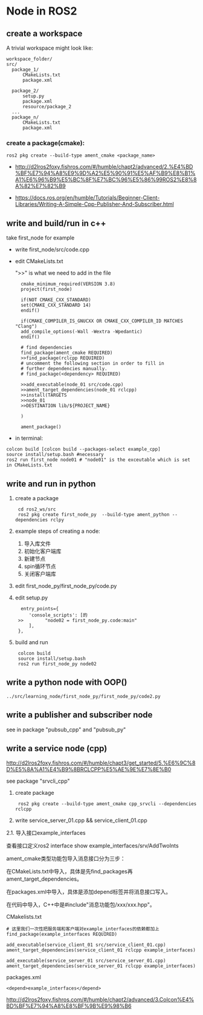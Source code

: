 # Node in ROS2 


## create a workspace
A trivial workspace might look like:

    workspace_folder/
    src/
      package_1/
          CMakeLists.txt
          package.xml

      package_2/
          setup.py
          package.xml
          resource/package_2
      ...
      package_n/
          CMakeLists.txt
          package.xml
### create a package(cmake):

    ros2 pkg create --build-type ament_cmake <package_name>

* <http://d2lros2foxy.fishros.com/#/humble/chapt2/advanced/2.%E4%BD%BF%E7%94%A8%E9%9D%A2%E5%90%91%E5%AF%B9%E8%B1%A1%E6%96%B9%E5%BC%8F%E7%BC%96%E5%86%99ROS2%E8%8A%82%E7%82%B9>

* <https://docs.ros.org/en/humble/Tutorials/Beginner-Client-Libraries/Writing-A-Simple-Cpp-Publisher-And-Subscriber.html>

## write and build/run in c++
take first_node for example
* write first_node/src/code.cpp

* edit CMakeLists.txt

  ">>" is what we need to add in the file

        cmake_minimum_required(VERSION 3.8)
        project(first_node)

        if(NOT CMAKE_CXX_STANDARD)
        set(CMAKE_CXX_STANDARD 14)
        endif()

        if(CMAKE_COMPILER_IS_GNUCXX OR CMAKE_CXX_COMPILER_ID MATCHES "Clang")
        add_compile_options(-Wall -Wextra -Wpedantic)
        endif()

        # find dependencies
        find_package(ament_cmake REQUIRED)
        >>find_package(rclcpp REQUIRED)
        # uncomment the following section in order to fill in
        # further dependencies manually.
        # find_package(<dependency> REQUIRED)

        >>add_executable(node_01 src/code.cpp)
        >>ament_target_dependencies(node_01 rclcpp)
        >>install(TARGETS
        >>node_01
        >>DESTINATION lib/${PROJECT_NAME}

        )

        ament_package()
* in terminal:
 >>
    colcon build [colcon build --packages-select example_cpp]
    source install/setup.bash #necessary
    ros2 run first_node node01 # "node01" is the exceutable which is set in CMakeLists.txt

## write and run in python

1. create a package

        cd ros2_ws/src
        ros2 pkg create first_node_py  --build-type ament_python --dependencies rclpy 

2. example steps of creating a node:
     1. 导入库文件
     2. 初始化客户端库
     3. 新建节点
     4. spin循环节点
     5. 关闭客户端库 
 
3. edit first_node_py/first_node_py/code.py
4. edit setup.py

         entry_points={
            'console_scripts': [的
        >>        "node02 = first_node_py.code:main"
            ],
        }, 
5. build and run

        colcon build
        source install/setup.bash
        ros2 run first_node_py node02

## write a python node with OOP()
    ../src/learning_node/first_node_py/first_node_py/code2.py
## write a publisher and subscriber node
see in package "pubsub_cpp" and "pubsub_py"
## write a service node (cpp)
<http://d2lros2foxy.fishros.com/#/humble/chapt3/get_started/5.%E6%9C%8D%E5%8A%A1%E4%B9%8BRCLCPP%E5%AE%9E%E7%8E%B0>

see package "srvcli_cpp"
1. create package

        ros2 pkg create --build-type ament_cmake cpp_srvcli --dependencies rclcpp 

2. write service_server_01.cpp && service_client_01.cpp

2.1. 导入接口example_interfaces
     
查看接口定义ros2 interface show example_interfaces/srv/AddTwoInts


ament_cmake类型功能包导入消息接口分为三步：

在CMakeLists.txt中导入，具体是先find_packages再ament_target_dependencies。

在packages.xml中导入，具体是添加depend标签并将消息接口写入。

在代码中导入，C++中是#include"消息功能包/xxx/xxx.hpp"。

CMakelists.txt
    
    # 这里我们一次性把服务端和客户端对example_interfaces的依赖都加上
    find_package(example_interfaces REQUIRED)

    add_executable(service_client_01 src/service_client_01.cpp)
    ament_target_dependencies(service_client_01 rclcpp example_interfaces)

    add_executable(service_server_01 src/service_server_01.cpp)
    ament_target_dependencies(service_server_01 rclcpp example_interfaces)
packages.xml
    
    <depend>example_interfaces</depend>

<http://d2lros2foxy.fishros.com/#/humble/chapt2/advanced/3.Colcon%E4%BD%BF%E7%94%A8%E8%BF%9B%E9%98%B6>
